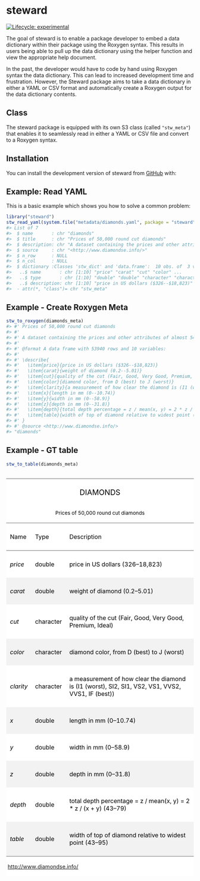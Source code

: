 
<!-- README.md is generated from README.Rmd. Please edit that file -->

# steward

<!-- badges: start -->

[![Lifecycle:
experimental](https://img.shields.io/badge/lifecycle-experimental-orange.svg)](https://www.tidyverse.org/lifecycle/#experimental)
<!-- badges: end -->

The goal of steward is to enable a package developer to embed a data
dictionary within their package using the Roxygen syntax. This results
in users being able to pull up the data dictionary using the helper
function and view the appropriate help document.

In the past, the developer would have to code by hand using Roxygen
syntax the data dictionary. This can lead to increased development time
and frustration. However, the Steward package aims to take a data
dictionary in either a YAML or CSV format and automatically create a
Roxygen output for the data dictionary contents.

## Class

The steward package is equipped with its own S3 class (called
`"stw_meta"`) that enables it to seamlessly read in either a YAML or CSV
file and convert to a Roxygen syntax.

## Installation

You can install the development version of steward from
[GitHub](https://github.com/uncoast-unconf/steward) with:

## Example: Read YAML

This is a basic example which shows you how to solve a common problem:

``` r
library("steward")
stw_read_yaml(system.file("metadata/diamonds.yaml", package = "steward"))
#> List of 7
#>  $ name       : chr "diamonds"
#>  $ title      : chr "Prices of 50,000 round cut diamonds"
#>  $ description: chr "A dataset containing the prices and other attributes of almost 54,000 diamonds."
#>  $ source     : chr "<http://www.diamondse.info/>"
#>  $ n_row      : NULL
#>  $ n_col      : NULL
#>  $ dictionary :Classes 'stw_dict' and 'data.frame':  10 obs. of  3 variables:
#>   ..$ name       : chr [1:10] "price" "carat" "cut" "color" ...
#>   ..$ type       : chr [1:10] "double" "double" "character" "character" ...
#>   ..$ description: chr [1:10] "price in US dollars ($326--$18,823)" "weight of diamond (0.2--5.01)" "quality of the cut (Fair, Good, Very Good, Premium, Ideal)" "diamond color, from D (best) to J (worst)" ...
#>  - attr(*, "class")= chr "stw_meta"
```

## Example - Create Roxygen Meta

``` r
stw_to_roxygen(diamonds_meta)
#> #' Prices of 50,000 round cut diamonds
#> #' 
#> #' A dataset containing the prices and other attributes of almost 54,000 diamonds.
#> #' 
#> #' @format A data frame with 53940 rows and 10 variables:
#> #' 
#> #' \describe{ 
#> #'   \item{price}{price in US dollars ($326--$18,823)}
#> #'   \item{carat}{weight of diamond (0.2--5.01)}
#> #'   \item{cut}{quality of the cut (Fair, Good, Very Good, Premium, Ideal)}
#> #'   \item{color}{diamond color, from D (best) to J (worst)}
#> #'   \item{clarity}{a measurement of how clear the diamond is (I1 (worst), SI2, SI1, VS2, VS1, VVS2, VVS1, IF (best))}
#> #'   \item{x}{length in mm (0--10.74)}
#> #'   \item{y}{width in mm (0--58.9)}
#> #'   \item{z}{depth in mm (0--31.8)}
#> #'   \item{depth}{total depth percentage = z / mean(x, y) = 2 * z / (x + y) (43--79)}
#> #'   \item{table}{width of top of diamond relative to widest point (43--95)}
#> #' }
#> #' @source <http://www.diamondse.info/>
#> "diamonds"
```

## Example - GT table

``` r
stw_to_table(diamonds_meta)
```

<!--html_preserve-->

<style>html {
  font-family: -apple-system, BlinkMacSystemFont, 'Segoe UI', Roboto, Oxygen, Ubuntu, Cantarell, 'Helvetica Neue', 'Fira Sans', 'Droid Sans', Arial, sans-serif;
}

#mxybcbvshx .gt_table {
  display: table;
  border-collapse: collapse;
  margin-left: auto;
  margin-right: auto;
  color: #000000;
  font-size: 16px;
  background-color: #FFFFFF;
  /* table.background.color */
  width: auto;
  /* table.width */
  border-top-style: solid;
  /* table.border.top.style */
  border-top-width: 2px;
  /* table.border.top.width */
  border-top-color: #A8A8A8;
  /* table.border.top.color */
}

#mxybcbvshx .gt_heading {
  background-color: #FFFFFF;
  /* heading.background.color */
  border-bottom-color: #FFFFFF;
}

#mxybcbvshx .gt_title {
  color: #000000;
  font-size: 125%;
  /* heading.title.font.size */
  padding-top: 4px;
  /* heading.top.padding */
  padding-bottom: 1px;
  border-bottom-color: #FFFFFF;
  border-bottom-width: 0;
}

#mxybcbvshx .gt_subtitle {
  color: #000000;
  font-size: 85%;
  /* heading.subtitle.font.size */
  padding-top: 1px;
  padding-bottom: 4px;
  /* heading.bottom.padding */
  border-top-color: #FFFFFF;
  border-top-width: 0;
}

#mxybcbvshx .gt_bottom_border {
  border-bottom-style: solid;
  /* heading.border.bottom.style */
  border-bottom-width: 2px;
  /* heading.border.bottom.width */
  border-bottom-color: #A8A8A8;
  /* heading.border.bottom.color */
}

#mxybcbvshx .gt_column_spanner {
  border-bottom-style: solid;
  border-bottom-width: 2px;
  border-bottom-color: #A8A8A8;
  padding-top: 4px;
  padding-bottom: 4px;
}

#mxybcbvshx .gt_col_heading {
  color: #000000;
  background-color: #FFFFFF;
  /* column_labels.background.color */
  font-size: 16px;
  /* column_labels.font.size */
  font-weight: initial;
  /* column_labels.font.weight */
  vertical-align: middle;
  padding: 10px;
  margin: 10px;
}

#mxybcbvshx .gt_sep_right {
  border-right: 5px solid #FFFFFF;
}

#mxybcbvshx .gt_group_heading {
  padding: 8px;
  color: #000000;
  background-color: #FFFFFF;
  /* row_group.background.color */
  font-size: 16px;
  /* row_group.font.size */
  font-weight: initial;
  /* row_group.font.weight */
  border-top-style: solid;
  /* row_group.border.top.style */
  border-top-width: 2px;
  /* row_group.border.top.width */
  border-top-color: #A8A8A8;
  /* row_group.border.top.color */
  border-bottom-style: solid;
  /* row_group.border.bottom.style */
  border-bottom-width: 2px;
  /* row_group.border.bottom.width */
  border-bottom-color: #A8A8A8;
  /* row_group.border.bottom.color */
  vertical-align: middle;
}

#mxybcbvshx .gt_empty_group_heading {
  padding: 0.5px;
  color: #000000;
  background-color: #FFFFFF;
  /* row_group.background.color */
  font-size: 16px;
  /* row_group.font.size */
  font-weight: initial;
  /* row_group.font.weight */
  border-top-style: solid;
  /* row_group.border.top.style */
  border-top-width: 2px;
  /* row_group.border.top.width */
  border-top-color: #A8A8A8;
  /* row_group.border.top.color */
  border-bottom-style: solid;
  /* row_group.border.bottom.style */
  border-bottom-width: 2px;
  /* row_group.border.bottom.width */
  border-bottom-color: #A8A8A8;
  /* row_group.border.bottom.color */
  vertical-align: middle;
}

#mxybcbvshx .gt_striped {
  background-color: #f2f2f2;
}

#mxybcbvshx .gt_from_md > :first-child {
  margin-top: 0;
}

#mxybcbvshx .gt_from_md > :last-child {
  margin-bottom: 0;
}

#mxybcbvshx .gt_row {
  padding: 10px;
  /* row.padding */
  margin: 10px;
  vertical-align: middle;
}

#mxybcbvshx .gt_stub {
  border-right-style: solid;
  border-right-width: 2px;
  border-right-color: #A8A8A8;
  padding-left: 12px;
}

#mxybcbvshx .gt_stub.gt_row {
  background-color: #FFFFFF;
}

#mxybcbvshx .gt_summary_row {
  background-color: #FFFFFF;
  /* summary_row.background.color */
  padding: 6px;
  /* summary_row.padding */
  text-transform: inherit;
  /* summary_row.text_transform */
}

#mxybcbvshx .gt_first_summary_row {
  border-top-style: solid;
  border-top-width: 2px;
  border-top-color: #A8A8A8;
}

#mxybcbvshx .gt_table_body {
  border-top-style: solid;
  /* table_body.border.top.style */
  border-top-width: 2px;
  /* table_body.border.top.width */
  border-top-color: #A8A8A8;
  /* table_body.border.top.color */
  border-bottom-style: solid;
  /* table_body.border.bottom.style */
  border-bottom-width: 2px;
  /* table_body.border.bottom.width */
  border-bottom-color: #A8A8A8;
  /* table_body.border.bottom.color */
}

#mxybcbvshx .gt_footnote {
  font-size: 90%;
  /* footnote.font.size */
  padding: 4px;
  /* footnote.padding */
}

#mxybcbvshx .gt_sourcenote {
  font-size: 90%;
  /* sourcenote.font.size */
  padding: 4px;
  /* sourcenote.padding */
}

#mxybcbvshx .gt_center {
  text-align: center;
}

#mxybcbvshx .gt_left {
  text-align: left;
}

#mxybcbvshx .gt_right {
  text-align: right;
  font-variant-numeric: tabular-nums;
}

#mxybcbvshx .gt_font_normal {
  font-weight: normal;
}

#mxybcbvshx .gt_font_bold {
  font-weight: bold;
}

#mxybcbvshx .gt_font_italic {
  font-style: italic;
}

#mxybcbvshx .gt_super {
  font-size: 65%;
}

#mxybcbvshx .gt_footnote_glyph {
  font-style: italic;
  font-size: 65%;
}
</style>

<div id="mxybcbvshx" style="overflow-x:auto;">

<!--gt table start-->

<table class="gt_table">

<thead>

<tr>

<th colspan="3" class="gt_heading gt_title gt_font_normal gt_center">

DIAMONDS

</th>

</tr>

<tr>

<th colspan="3" class="gt_heading gt_subtitle gt_font_normal gt_center gt_bottom_border">

Prices of 50,000 round cut diamonds

</th>

</tr>

</thead>

<tr>

<th class="gt_col_heading gt_left" rowspan="1" colspan="1">

Name

</th>

<th class="gt_col_heading gt_left" rowspan="1" colspan="1">

Type

</th>

<th class="gt_col_heading gt_left" rowspan="1" colspan="1">

Description

</th>

</tr>

<tbody class="gt_table_body">

<tr>

<td class="gt_row gt_left" style="font-style:italic;">

price

</td>

<td class="gt_row gt_left">

double

</td>

<td class="gt_row gt_left">

price in US dollars ($326–$18,823)

</td>

</tr>

<tr>

<td class="gt_row gt_left gt_striped" style="font-style:italic;">

carat

</td>

<td class="gt_row gt_left gt_striped">

double

</td>

<td class="gt_row gt_left gt_striped">

weight of diamond (0.2–5.01)

</td>

</tr>

<tr>

<td class="gt_row gt_left" style="font-style:italic;">

cut

</td>

<td class="gt_row gt_left">

character

</td>

<td class="gt_row gt_left">

quality of the cut (Fair, Good, Very Good, Premium, Ideal)

</td>

</tr>

<tr>

<td class="gt_row gt_left gt_striped" style="font-style:italic;">

color

</td>

<td class="gt_row gt_left gt_striped">

character

</td>

<td class="gt_row gt_left gt_striped">

diamond color, from D (best) to J (worst)

</td>

</tr>

<tr>

<td class="gt_row gt_left" style="font-style:italic;">

clarity

</td>

<td class="gt_row gt_left">

character

</td>

<td class="gt_row gt_left">

a measurement of how clear the diamond is (I1 (worst), SI2, SI1, VS2,
VS1, VVS2, VVS1, IF (best))

</td>

</tr>

<tr>

<td class="gt_row gt_left gt_striped" style="font-style:italic;">

x

</td>

<td class="gt_row gt_left gt_striped">

double

</td>

<td class="gt_row gt_left gt_striped">

length in mm (0–10.74)

</td>

</tr>

<tr>

<td class="gt_row gt_left" style="font-style:italic;">

y

</td>

<td class="gt_row gt_left">

double

</td>

<td class="gt_row gt_left">

width in mm (0–58.9)

</td>

</tr>

<tr>

<td class="gt_row gt_left gt_striped" style="font-style:italic;">

z

</td>

<td class="gt_row gt_left gt_striped">

double

</td>

<td class="gt_row gt_left gt_striped">

depth in mm (0–31.8)

</td>

</tr>

<tr>

<td class="gt_row gt_left" style="font-style:italic;">

depth

</td>

<td class="gt_row gt_left">

double

</td>

<td class="gt_row gt_left">

total depth percentage = z / mean(x, y) = 2 \* z / (x + y) (43–79)

</td>

</tr>

<tr>

<td class="gt_row gt_left gt_striped" style="font-style:italic;">

table

</td>

<td class="gt_row gt_left gt_striped">

double

</td>

<td class="gt_row gt_left gt_striped">

width of top of diamond relative to widest point (43–95)

</td>

</tr>

</tbody>

<tfoot>

<tr>

<td colspan="4" class="gt_sourcenote">

<http://www.diamondse.info/>

</td>

</tr>

</tfoot>

</table>

<!--gt table end-->

</div>

<!--/html_preserve-->
